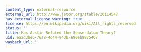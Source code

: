 ```yaml
---
content_type: external-resource
external_url: http://www.jstor.org/stable/20114547
has_external_license_warning: true
license: https://en.wikipedia.org/wiki/All_rights_reserved
status: ''
title: Has Austin Refuted the Sense-datum Theory?
uid: ea2d3be6-76a8-4d44-943b-690eb8875467
wayback_url: ''
---
```

